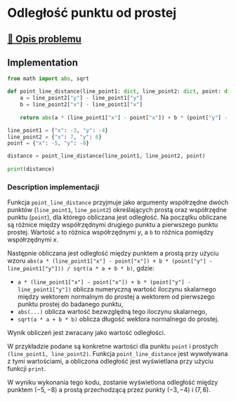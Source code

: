 # Odległość punktu od prostej

## [:link: Opis problemu](../../../../algorithms/2d-geometry/point-line-distance.md)

## Implementation

```python linenums="1"
from math import abs, sqrt

def point_line_distance(line_point1: dict, line_point2: dict, point: dict) -> float:
    a = line_point2["y"] - line_point1["y"]
    b = line_point2["x"] - line_point1["x"]
    
    return abs(a * (line_point1["x"] - point["x"]) + b * (point["y"] - line_point1["y"])) / sqrt(a * a + b * b)

line_point1 = {"x": -3, "y": -4}
line_point2 = {"x": 7, "y": 6}
point = {"x": -5, "y": -8}

distance = point_line_distance(line_point1, line_point2, point)
    
print(distance)
```

### Description implementacji

Funkcja `point_line_distance` przyjmuje jako argumenty współrzędne dwóch punktów (`line_point1`, `line_point2`) określających prostą oraz współrzędne punktu (`point`), dla którego obliczana jest odległość. Na początku obliczane są różnice między współrzędnymi drugiego punktu a pierwszego punktu prostej. Wartość `a` to różnica współrzędnymi $y$, a `b` to różnica pomiędzy współrzędnymi $x$.

Następnie obliczana jest odległość między punktem a prostą przy użyciu wzoru `abs(a * (line_point1["x"] - point["x"]) + b * (point["y"] - line_point1["y"])) / sqrt(a * a + b * b)`, gdzie:

- `a * (line_point1["x"] - point["x"]) + b * (point["y"] - line_point1["y"])` oblicza numeryczną wartość iloczynu skalarnego między wektorem normalnym do prostej a wektorem od pierwszego punktu prostej do badanego punktu,
- `abs(...)` oblicza wartość bezwzględną tego iloczynu skalarnego,
- `sqrt(a * a + b * b)` oblicza długość wektora normalnego do prostej.

Wynik obliczeń jest zwracany jako wartość odległości.

W przykładzie podane są konkretne wartości dla punktu `point` i prostych `(line_point1, line_point2)`. Funkcja `point_line_distance` jest wywoływana z tymi wartościami, a obliczona odległość jest wyświetlana przy użyciu funkcji `print`.

W wyniku wykonania tego kodu, zostanie wyświetlona odległość między punktem $(-5, -8)$ a prostą przechodzącą przez punkty $(-3, -4)$ i $(7, 6)$.
